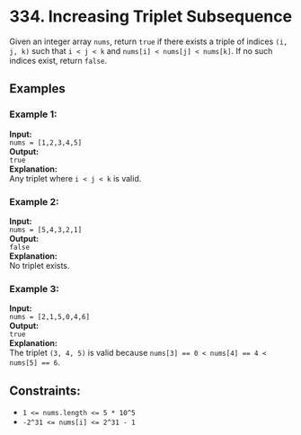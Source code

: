 # 334. Increasing Triplet Subsequence

Given an integer array `nums`, return `true` if there exists a triple of indices `(i, j, k)` such that `i < j < k` and `nums[i] < nums[j] < nums[k]`. If no such indices exist, return `false`.

## Examples

### Example 1:
**Input:**  
`nums = [1,2,3,4,5]`  
**Output:**  
`true`  
**Explanation:**  
Any triplet where `i < j < k` is valid.

### Example 2:
**Input:**  
`nums = [5,4,3,2,1]`  
**Output:**  
`false`  
**Explanation:**  
No triplet exists.

### Example 3:
**Input:**  
`nums = [2,1,5,0,4,6]`  
**Output:**  
`true`  
**Explanation:**  
The triplet `(3, 4, 5)` is valid because `nums[3] == 0 < nums[4] == 4 < nums[5] == 6`.

## Constraints:
- `1 <= nums.length <= 5 * 10^5`
- `-2^31 <= nums[i] <= 2^31 - 1`